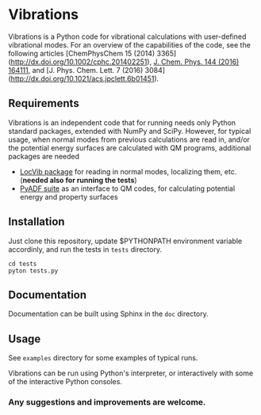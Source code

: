 # Vibrations

Vibrations is a Python code for vibrational calculations with
user-defined vibrational modes. For an overview of the capabilities
of the code, see the following articles [ChemPhysChem 15 (2014) 3365]
(http://dx.doi.org/10.1002/cphc.201402251),
[J. Chem. Phys. 144 (2016) 164111](http://dx.doi.org/10.1063/1.4947213), and
[J. Phys. Chem. Lett. 7 (2016) 3084]
(http://dx.doi.org/10.1021/acs.jpclett.6b01451).

## Requirements

Vibrations is an independent code that for running needs only Python standard 
packages, extended with NumPy and SciPy. However, for typical usage, when normal 
modes from previous calculations are read in, and/or the potential energy surfaces 
are calculated with QM programs, additional packages are needed
 * [LocVib package](http://www.christophjacob.eu/) for reading in normal modes, 
   localizing them, etc. (**needed also for running the tests**)
 * [PyADF suite](http://pyadf.org) as an interface to QM codes, for calculating 
   potential energy and property surfaces

## Installation

Just clone this repository, update $PYTHONPATH environment variable accordinly, 
and run the tests in `tests` directory.

    cd tests
    pyton tests.py

## Documentation

Documentation can be built using Sphinx in the `doc` directory.

## Usage

See `examples` directory for some examples of typical runs.

Vibrations can be run using Python's interpreter, or interactively with
some of the interactive Python consoles.

### Any suggestions and improvements are welcome.
